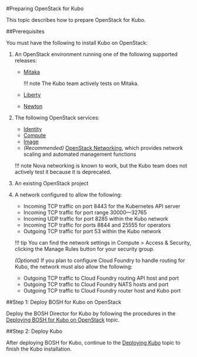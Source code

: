 #Preparing OpenStack for Kubo

This topic describes how to prepare OpenStack for Kubo.

##Prerequisites

You must have the following to install Kubo on OpenStack:

1. An OpenStack environment running one of the following supported releases:

    - [Mitaka](http://www.openstack.org/software/mitaka)

    	!!! note
    		The Kubo team actively tests on Mitaka.
    
    - [Liberty](http://www.openstack.org/software/liberty)
    - [Newton](http://www.openstack.org/software/newton)

1. The following OpenStack services:
   
    - [Identity](https://www.openstack.org/software/project-navigator#security)
    - [Compute](https://www.openstack.org/software/project-navigator#compute)
    - [Image](https://www.openstack.org/software/project-navigator#compute)
    - *(Recommended)* [OpenStack Networking](https://www.openstack.org/software/project-navigator#networking), which provides network scaling and automated management functions

	!!! note
		Nova networking is known to work, but the Kubo team does not actively test it because it is deprecated.
		    
1. An existing OpenStack project

1. A network configured to allow the following:
    - Incoming TCP traffic on port 8443 for the Kubernetes API server 
    - Incoming TCP traffic for port range 30000—32765
    - Incoming UDP traffic for port 8285 within the Kubo network
    - Incoming TCP traffic for ports 8844 and 25555 for operators
    - Outgoing TCP traffic for port 53 within the Kubo network
   
    !!! tip
    	You can find the network settings in Compute > Access & Security, clicking the Manage Rules button for your security group.
    
	*(Optional)* If you plan to configure Cloud Foundry to handle routing for Kubo, the network must also allow the following:

    - Outgoing TCP traffic to Cloud Foundry routing API host and port
    - Outgoing TCP traffic to Cloud Foundry NATS hosts and port
    - Outgoing TCP traffic to Cloud Foundry router host and Kubo port

##Step 1: Deploy BOSH for Kubo on OpenStack

Deploy the BOSH Director for Kubo by following the procedures in the [Deploying BOSH for Kubo on OpenStack](deploying-bosh-openstack/) topic.

##Step 2: Deploy Kubo

After deploying BOSH for Kubo, continue to the [Deploying Kubo](../deploying-kubo/) topic to finish the Kubo installation.
